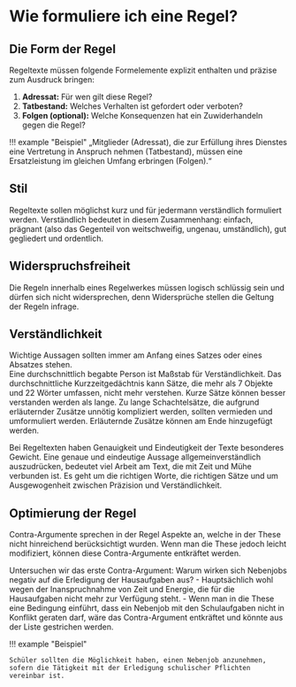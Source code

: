 # Wie formuliere ich eine Regel?

## Die Form der Regel
Regeltexte müssen folgende Formelemente explizit enthalten und präzise zum Ausdruck bringen:

1. **Adressat:** Für wen gilt diese Regel?
2. **Tatbestand:** Welches Verhalten ist gefordert oder verboten?
3. **Folgen (optional):** Welche Konsequenzen hat ein Zuwiderhandeln gegen die Regel?

!!! example "Beispiel"
    „Mitglieder (Adressat), die zur Erfüllung ihres Dienstes eine Vertretung in Anspruch nehmen (Tatbestand), müssen eine Ersatzleistung im gleichen Umfang erbringen (Folgen).“

## Stil
Regeltexte sollen möglichst kurz und für jedermann verständlich formuliert werden. Verständlich bedeutet in diesem Zusammenhang: einfach, prägnant (also das Gegenteil von weitschweifig, ungenau, umständlich), gut gegliedert und ordentlich.

## Widerspruchsfreiheit
Die Regeln innerhalb eines Regelwerkes müssen logisch schlüssig sein und dürfen sich nicht widersprechen, denn Widersprüche stellen die Geltung der Regeln infrage.

## Verständlichkeit
Wichtige Aussagen sollten immer am Anfang eines Satzes oder eines Absatzes stehen.   
Eine durchschnittlich begabte Person ist Maßstab für Verständlichkeit. Das durchschnittliche Kurzzeitgedächtnis kann Sätze, die mehr als 7 Objekte und 22 Wörter umfassen, nicht mehr verstehen. Kurze Sätze können besser verstanden werden als lange. Zu lange Schachtelsätze, die aufgrund erläuternder Zusätze unnötig kompliziert werden, sollten vermieden und umformuliert werden.
Erläuternde Zusätze können am Ende hinzugefügt werden.

Bei Regeltexten haben Genauigkeit und Eindeutigkeit der Texte besonderes Gewicht. Eine genaue und eindeutige Aussage allgemeinverständlich auszudrücken, bedeutet viel Arbeit am Text, die mit Zeit und Mühe verbunden ist. Es geht um die richtigen Worte, die richtigen Sätze und um Ausgewogenheit zwischen Präzision und Verständlichkeit.

## Optimierung der Regel
Contra-Argumente sprechen in der Regel Aspekte an, welche in der These nicht hinreichend berücksichtigt wurden. Wenn man die These jedoch leicht modifiziert, können diese Contra-Argumente  entkräftet werden. 

Untersuchen wir das erste Contra-Argument: Warum wirken sich Nebenjobs negativ auf die Erledigung der Hausaufgaben aus? - Hauptsächlich wohl wegen der Inanspruchnahme von Zeit und Energie, die für die Hausaufgaben nicht mehr zur Verfügung steht. - Wenn man in die These eine Bedingung einführt, dass ein Nebenjob mit den Schulaufgaben nicht in Konflikt geraten darf, wäre das Contra-Argument entkräftet und könnte aus der Liste gestrichen werden.

!!! example "Beispiel"

    Schüler sollten die Möglichkeit haben, einen Nebenjob anzunehmen, sofern die Tätigkeit mit der Erledigung schulischer Pflichten vereinbar ist.

